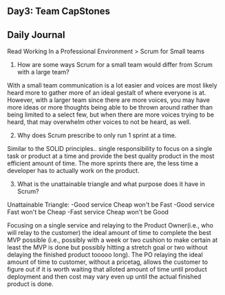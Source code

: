 ## Day3: Team CapStones

## Daily Journal
Read Working In a Professional Environment > Scrum for Small teams

1. How are some ways Scrum for a small team would differ from Scrum with a large team?

With a small team communication is a lot easier and voices are most likely heard more to gather more of an ideal gestalt of where everyone is at. However, with a larger team since there are more voices, you may have more ideas or more thoughts being able to be thrown around rather than being limited to a select few, but when there are more voices trying to be heard, that may overwhelm other voices to not be heard, as well. 

2. Why does Scrum prescribe to only run 1 sprint at a time.

Similar to the SOLID principles.. single responsibility to focus on a single task or product at a time and provide the best quality product in the most efficient amount of time. The more sprints there are, the less time a developer has to actually work on the product.

3. What is the unattainable triangle and what purpose does it have in Scrum?

Unattainable Triangle:
-Good service Cheap won't be Fast
-Good service Fast won't be Cheap
-Fast service Cheap won't be Good

Focusing on a single service and relaying to the Product Owner(i.e., who will relay to the customer) the ideal amount of time to complete the best MVP possible (i.e., possibly with a week or two cushion to make certain at least the MVP is done but possibly hitting a stretch goal or two without delaying the finished product tooooo long). The PO relaying the ideal amount of time to customer, without a pricetag, allows the customer to figure out if it is worth waiting that alloted amount of time until product deployment and then cost may vary even up until the actual finished product is done.